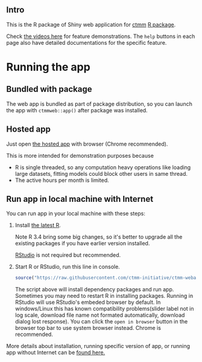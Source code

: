 ## Intro

This is the R package of Shiny web application for [ctmm](https://github.com/ctmm-initiative/ctmm) [R package](https://cran.r-project.org/web/packages/ctmm/index.html). 

Check [the videos here](README-demo.md) for feature demonstrations. The `help` buttons in each page also have detailed documentations for the specific feature.

# Running the app

## Bundled with package

The web app is bundled as part of package distribution, so you can launch the app with `ctmmweb::app()` after package was installed.

## Hosted app
Just open [the hosted app](https://ctmm.shinyapps.io/ctmmweb/) with browser (Chrome recommended). 

This is more intended for demonstration purposes because

- R is single threaded, so any computation heavy operations like loading large datasets, fitting models could block other users in same thread.
- The active hours per month is limited. 

## Run app in local machine with Internet

You can run app in your local machine with these steps:

1. Install [the latest R](https://www.r-project.org/). 

    Note R 3.4 bring some big changes, so it's better to upgrade all the existing packages if you have earlier version installed.
    
    [RStudio](https://www.rstudio.com/products/rstudio/download/) is not required but recommended.

2. Start R or RStudio, run this line in console.

    ```r
    source("https://raw.githubusercontent.com/ctmm-initiative/ctmm-webapp/package/inst/app/run.R")
    ```

    The script above will install dependency packages and run app. Sometimes you may need to restart R in installing packages. 
    Running in RStudio will use RStudio's embeded browser by default. In windows/Linux this has known compatibility problems(slider label not in log scale, download file name not formated automatically, download dialog lost response). You can click the `open in browser` button in the browser top bar to use system browser instead. Chrome is recommended.
  
  More details about installation, running specific version of app, or running app without Internet can be [found here.](README-install.md) 
